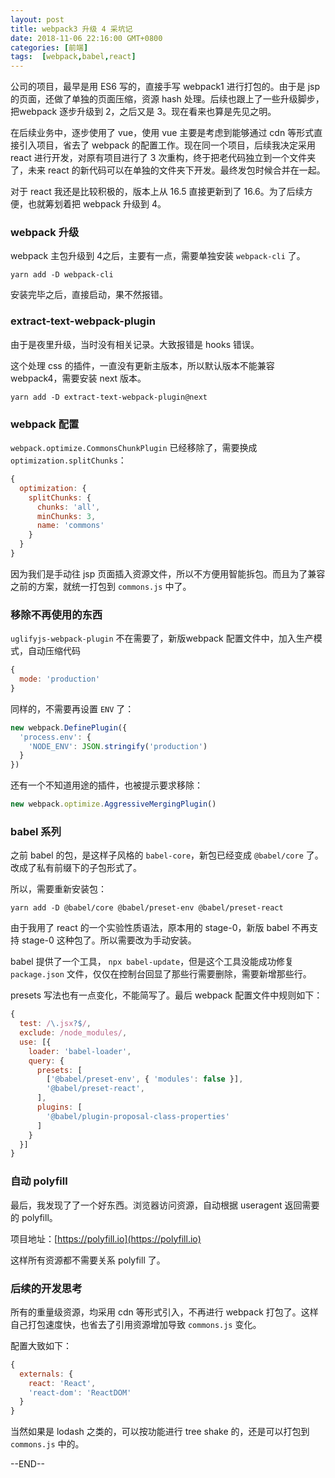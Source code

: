 ```yaml
---
layout: post
title: webpack3 升级 4 采坑记
date: 2018-11-06 22:16:00 GMT+0800
categories: [前端]
tags:  [webpack,babel,react]
---
```


公司的项目，最早是用 ES6 写的，直接手写 webpack1 进行打包的。由于是 jsp 的页面，还做了单独的页面压缩，资源 hash 处理。后续也跟上了一些升级脚步，把webpack 逐步升级到 2，之后又是 3。现在看来也算是先见之明。

在后续业务中，逐步使用了 vue，使用 vue 主要是考虑到能够通过 cdn 等形式直接引入项目，省去了 webpack 的配置工作。现在同一个项目，后续我决定采用 react 进行开发，对原有项目进行了 3 次重构，终于把老代码独立到一个文件夹了，未来 react 的新代码可以在单独的文件夹下开发。最终发包时候合并在一起。

对于 react 我还是比较积极的，版本上从 16.5 直接更新到了 16.6。为了后续方便，也就筹划着把 webpack 升级到 4。

<!-- more -->

### webpack 升级

webpack 主包升级到 4之后，主要有一点，需要单独安装 `webpack-cli` 了。

```
yarn add -D webpack-cli
```

安装完毕之后，直接启动，果不然报错。

### extract-text-webpack-plugin

由于是夜里升级，当时没有相关记录。大致报错是 hooks 错误。

这个处理 css 的插件，一直没有更新主版本，所以默认版本不能兼容 webpack4，需要安装 next 版本。

```
yarn add -D extract-text-webpack-plugin@next
```

### webpack 配置

`webpack.optimize.CommonsChunkPlugin` 已经移除了，需要换成 `optimization.splitChunks`：

```js
{
  optimization: {
    splitChunks: {
      chunks: 'all',
      minChunks: 3,
      name: 'commons'
    }
  }
}
```

因为我们是手动往 jsp 页面插入资源文件，所以不方便用智能拆包。而且为了兼容之前的方案，就统一打包到 `commons.js` 中了。

### 移除不再使用的东西

`uglifyjs-webpack-plugin` 不在需要了，新版webpack 配置文件中，加入生产模式，自动压缩代码

```js
{
  mode: 'production'
}
```

同样的，不需要再设置 `ENV` 了：

```js
new webpack.DefinePlugin({
  'process.env': {
    'NODE_ENV': JSON.stringify('production')
  }
})
```

还有一个不知道用途的插件，也被提示要求移除：

```js
new webpack.optimize.AggressiveMergingPlugin()
```

### babel 系列

之前 babel 的包，是这样子风格的 `babel-core`，新包已经变成 `@babel/core` 了。改成了私有前缀下的子包形式了。

所以，需要重新安装包：

```
yarn add -D @babel/core @babel/preset-env @babel/preset-react
```

由于我用了 react 的一个实验性质语法，原本用的 stage-0，新版 babel 不再支持 stage-0 这种包了。所以需要改为手动安装。

babel 提供了一个工具， `npx babel-update`，但是这个工具没能成功修复 `package.json` 文件，仅仅在控制台回显了那些行需要删除，需要新增那些行。

presets 写法也有一点变化，不能简写了。最后 webpack 配置文件中规则如下：
```js
{
  test: /\.jsx?$/,
  exclude: /node_modules/,
  use: [{
    loader: 'babel-loader',
    query: {
      presets: [
        ['@babel/preset-env', { 'modules': false }],
        '@babel/preset-react',
      ],
      plugins: [
        '@babel/plugin-proposal-class-properties'
      ]
    }
  }]
}
```


### 自动 polyfill

最后，我发现了了一个好东西。浏览器访问资源，自动根据 useragent 返回需要的 polyfill。

项目地址：[https://polyfill.io](https://polyfill.io)

这样所有资源都不需要关系 polyfill 了。

### 后续的开发思考

所有的重量级资源，均采用 cdn 等形式引入，不再进行 webpack 打包了。这样自己打包速度快，也省去了引用资源增加导致 `commons.js` 变化。

配置大致如下：

```js
{
  externals: {
    react: 'React',
    'react-dom': 'ReactDOM'
  }
}
```

当然如果是 lodash 之类的，可以按功能进行 tree shake 的，还是可以打包到 `commons.js` 中的。

--END--


